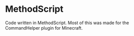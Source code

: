 # MethodScript
Code written in MethodScript. Most of this was made for the CommandHelper plugin for Minecraft.
